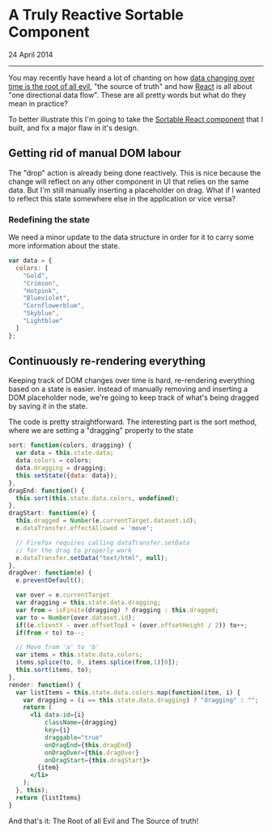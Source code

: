 # A Truly Reactive Sortable Component

<PubDate>24 April 2014</PubDate>

---

You may recently have heard a lot of chanting on how [data changing over time is the root of all evil](http://youtu.be/nYkdrAPrdcw?t=24m58s), "the source of truth" and how [React](http://facebook.github.io/react/) is all about "one directional data flow". These are all pretty words but what do they mean in practice?

To better illustrate this I'm going to take the [Sortable React component](/sortable-list-component-react-js) that I built, and fix a major flaw in it's design.

## Getting rid of manual DOM labour

The "drop" action is already being done reactively. This is nice because the change will reflect on any other component in UI that relies on the same data. But I'm still manually inserting a placeholder on drag. What if I wanted to reflect this state somewhere else in the application or vice versa?

### Redefining the state
We need a minor update to the data structure in order for it to carry some more information about the state.

```javascript
var data = {
  colors: [
    "Gold",
    "Crimson",
    "Hotpink",
    "Blueviolet",
    "Cornflowerblue",
    "Skyblue",
    "Lightblue"
  ]
};
```

## Continuously re-rendering everything

Keeping track of DOM changes over time is hard, re-rendering everything based on a state is easier. Instead of manually removing and inserting a DOM placeholder node, we're going to keep track of what's being dragged by saving it in the state.

The code is pretty straightforward. The interesting part is the sort method, where we are setting a "dragging" property to the state

```jsx
sort: function(colors, dragging) {
  var data = this.state.data;
  data.colors = colors;
  data.dragging = dragging;
  this.setState({data: data});
},
dragEnd: function() {
  this.sort(this.state.data.colors, undefined);
},
dragStart: function(e) {
  this.dragged = Number(e.currentTarget.dataset.id);
  e.dataTransfer.effectAllowed = 'move';

  // Firefox requires calling dataTransfer.setData
  // for the drag to properly work
  e.dataTransfer.setData("text/html", null);
},
dragOver: function(e) {
  e.preventDefault();

  var over = e.currentTarget
  var dragging = this.state.data.dragging;
  var from = isFinite(dragging) ? dragging : this.dragged;
  var to = Number(over.dataset.id);
  if((e.clientY - over.offsetTop) > (over.offsetHeight / 2)) to++;
  if(from < to) to--;

  // Move from 'a' to 'b'
  var items = this.state.data.colors;
  items.splice(to, 0, items.splice(from,1)[0]);
  this.sort(items, to);
},
render: function() {
  var listItems = this.state.data.colors.map(function(item, i) {
    var dragging = (i == this.state.data.dragging) ? "dragging" : "";
    return (
      <li data-id={i}
          className={dragging}
          key={i}
          draggable="true"
          onDragEnd={this.dragEnd}
          onDragOver={this.dragOver}
          onDragStart={this.dragStart}>
        {item}
      </li>
    );
  }, this);
  return {listItems}
}
```

And that's it: The Root of all Evil and The Source of truth!

